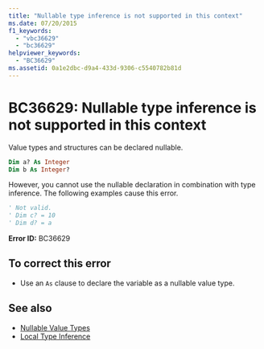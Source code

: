 ```yaml
---
title: "Nullable type inference is not supported in this context"
ms.date: 07/20/2015
f1_keywords:
  - "vbc36629"
  - "bc36629"
helpviewer_keywords:
  - "BC36629"
ms.assetid: 0a1e2dbc-d9a4-433d-9306-c5540782b81d
---
```

# BC36629: Nullable type inference is not supported in this context

Value types and structures can be declared nullable.

```vb
Dim a? As Integer
Dim b As Integer?
```

 However, you cannot use the nullable declaration in combination with type inference. The following examples cause this error.

```vb
' Not valid.
' Dim c? = 10
' Dim d? = a
```

 **Error ID:** BC36629

## To correct this error

- Use an `As` clause to declare the variable as a nullable value type.

## See also

- [Nullable Value Types](../../programming-guide/language-features/data-types/nullable-value-types.md)
- [Local Type Inference](../../programming-guide/language-features/variables/local-type-inference.md)

